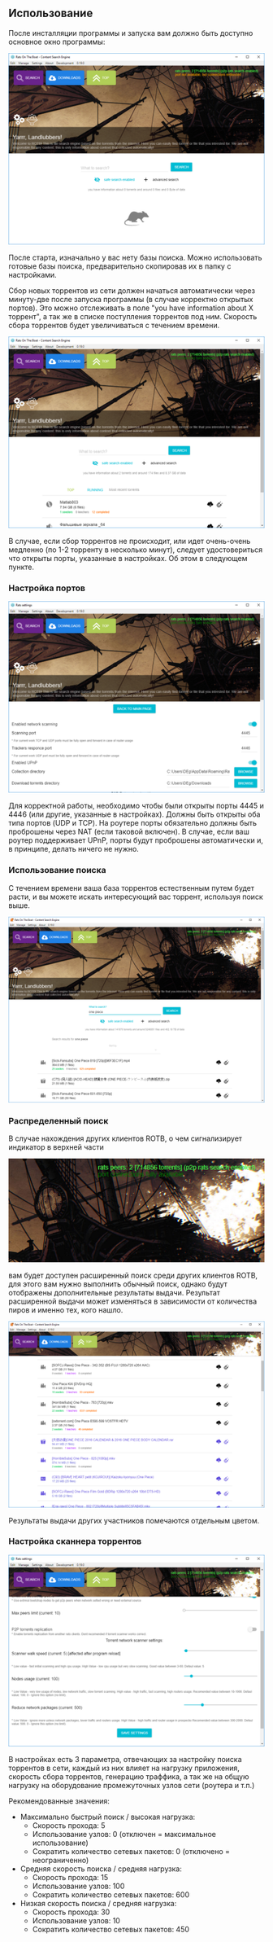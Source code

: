 ## Использование

После инсталляции программы и запуска вам должно быть доступно основное окно программы:

[![After start](img/main_no_torrents.png)](https://github.com/DEgITx/rats-search)

После старта, изначально у вас нету базы поиска. Можно использовать готовые базы поиска, предварительно скопировав их в папку с настройками. 

Сбор новых торрентов из сети должен начаться автоматически через минуту-две после запуска программы (в случае корректно открытых портов). 
Это можно отслеживать в поле "you have information about X торрент", а так же в списке поступления торрентов под ним. Скорость сбора торрентов будет увеличиваться с течением времени.

[![First](img/first_torrent.png)](https://github.com/DEgITx/rats-search)

В случае, если сбор торрентов не происходит, или идет очень-очень медленно (по 1-2 торренту в несколько минут), следует удостовериться что открыты порты, указанные в настройках. Об этом в следующем пункте.

### Настройка портов

[![Settings](img/settings_ports.png)](https://github.com/DEgITx/rats-search)

Для корректной работы, необходимо чтобы были открыты порты 4445 и 4446 (или другие, указанные в настройках). Должны быть открыты оба типа портов (UDP и TCP). На роутере порты обязательно должны быть проброшены через NAT (если таковой включен). В случае, если ваш роутер поддерживает UPnP, порты будут проброшены автоматически и, в принципе, делать ничего не нужно.

### Использование поиска

С течением времени ваша база торрентов естественным путем будет расти, и вы можете искать интересующий вас торрент, используя поиск выше.

[![A lot of torrents](img/base_big.png)](https://github.com/DEgITx/rats-search)

### Распределенный поиск

В случае нахождения других клиентов ROTB, о чем сигнализирует индикатор в верхней части

[![A lot of torrents](img/peer.png)](https://github.com/DEgITx/rats-search)

вам будет доступен расширенный поиск среди других клиентов ROTB, для этого вам нужно выполнить обычный поиск, однако будут отображены дополнительные результаты выдачи. Результат расширенной выдачи может изменяться в зависимости от количества пиров и именно тех, кого нашло.

[![External torrents](img/peers_search.png)](https://github.com/DEgITx/rats-search)

Результаты выдачи других участников помечаются отдельным цветом.

### Настройка сканнера торрентов

[![Settings](img/settings_limits.png)](https://github.com/DEgITx/rats-search)

В настройках есть 3 параметра, отвечающих за настройку поиска торрентов в сети, каждый из них влияет на нагрузку приложения, скорость сбора торрентов, генерацию траффика, а так же на общую нагрузку на оборудование промежуточных узлов сети (роутера и т.п.)

Рекомендованные значения:
* Максимально быстрый поиск / высокая нагрузка:
  * Скорость прохода: 5
  * Использование узлов: 0 (отключен = максимальное использование)
  * Сократить количество сетевых пакетов: 0 (отключено = неограниченно)
* Средняя скорость поиска / средняя нагрузка:
  * Скорость прохода: 15
  * Использование узлов: 100
  * Сократить количество сетевых пакетов: 600
* Низкая скорость поиска / средняя нагрузка:
  * Скорость прохода: 30
  * Использование узлов: 10
  * Сократить количество сетевых пакетов: 450
